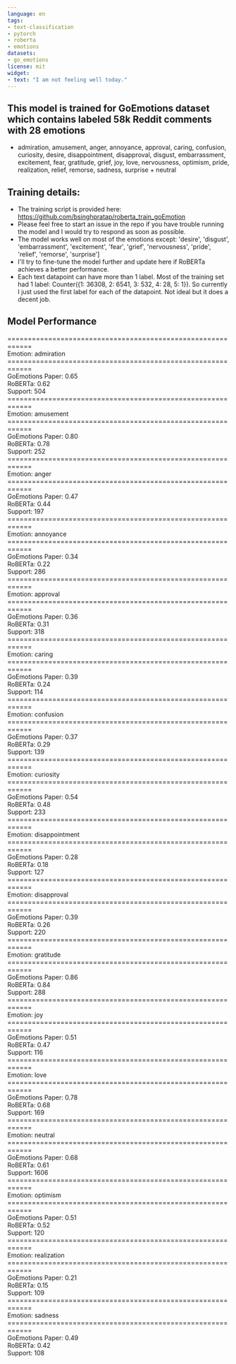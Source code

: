```yaml
---
language: en
tags:
- text-classification
- pytorch
- roberta
- emotions
datasets:
- go_emotions
license: mit
widget:
- text: "I am not feeling well today."
---
```


## This model is trained for GoEmotions dataset which contains labeled 58k Reddit comments with 28 emotions
- admiration, amusement, anger, annoyance, approval, caring, confusion, curiosity, desire, disappointment, disapproval, disgust, embarrassment, excitement, fear, gratitude, grief, joy, love, nervousness, optimism, pride, realization, relief, remorse, sadness, surprise + neutral

## Training details:
- The training script is provided here: https://github.com/bsinghpratap/roberta_train_goEmotion
- Please feel free to start an issue in the repo if you have trouble running the model and I would try to respond as soon as possible.
- The model works well on most of the emotions except: 'desire', 'disgust', 'embarrassment', 'excitement', 'fear', 'grief', 'nervousness', 'pride', 'relief', 'remorse', 'surprise']
- I'll try to fine-tune the model further and update here if RoBERTa achieves a better performance.
- Each text datapoint can have more than 1 label. Most of the training set had 1 label: Counter({1: 36308, 2: 6541, 3: 532, 4: 28, 5: 1}). So currently I just used the first label for each of the datapoint. Not ideal but it does a decent job.

## Model Performance
============================================================<br>
Emotion: admiration<br>
============================================================<br>
GoEmotions Paper: 0.65<br>
RoBERTa: 0.62<br>
Support: 504<br>
============================================================<br>
Emotion: amusement<br>
============================================================<br>
GoEmotions Paper: 0.80<br>
RoBERTa: 0.78<br>
Support: 252<br>
============================================================<br>
Emotion: anger<br>
============================================================<br>
GoEmotions Paper: 0.47<br>
RoBERTa: 0.44<br>
Support: 197<br>
============================================================<br>
Emotion: annoyance<br>
============================================================<br>
GoEmotions Paper: 0.34<br>
RoBERTa: 0.22<br>
Support: 286<br>
============================================================<br>
Emotion: approval<br>
============================================================<br>
GoEmotions Paper: 0.36<br>
RoBERTa: 0.31<br>
Support: 318<br>
============================================================<br>
Emotion: caring<br>
============================================================<br>
GoEmotions Paper: 0.39<br>
RoBERTa: 0.24<br>
Support: 114<br>
============================================================<br>
Emotion: confusion<br>
============================================================<br>
GoEmotions Paper: 0.37<br>
RoBERTa: 0.29<br>
Support: 139<br>
============================================================<br>
Emotion: curiosity<br>
============================================================<br>
GoEmotions Paper: 0.54<br>
RoBERTa: 0.48<br>
Support: 233<br>
============================================================<br>
Emotion: disappointment<br>
============================================================<br>
GoEmotions Paper: 0.28<br>
RoBERTa: 0.18<br>
Support: 127<br>
============================================================<br>
Emotion: disapproval<br>
============================================================<br>
GoEmotions Paper: 0.39<br>
RoBERTa: 0.26<br>
Support: 220<br>
============================================================<br>
Emotion: gratitude<br>
============================================================<br>
GoEmotions Paper: 0.86<br>
RoBERTa: 0.84<br>
Support: 288<br>
============================================================<br>
Emotion: joy<br>
============================================================<br>
GoEmotions Paper: 0.51<br>
RoBERTa: 0.47<br>
Support: 116<br>
============================================================<br>
Emotion: love<br>
============================================================<br>
GoEmotions Paper: 0.78<br>
RoBERTa: 0.68<br>
Support: 169<br>
============================================================<br>
Emotion: neutral<br>
============================================================<br>
GoEmotions Paper: 0.68<br>
RoBERTa: 0.61<br>
Support: 1606<br>
============================================================<br>
Emotion: optimism<br>
============================================================<br>
GoEmotions Paper: 0.51<br>
RoBERTa: 0.52<br>
Support: 120<br>
============================================================<br>
Emotion: realization<br>
============================================================<br>
GoEmotions Paper: 0.21<br>
RoBERTa: 0.15<br>
Support: 109<br>
============================================================<br>
Emotion: sadness<br>
============================================================<br>
GoEmotions Paper: 0.49<br>
RoBERTa: 0.42<br>
Support: 108